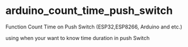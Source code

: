 # arduino_count_time_push_switch
Function Count Time on Push Switch (ESP32,ESP8266, Arduino and etc.)

using when your want to know time duration in push Switch

